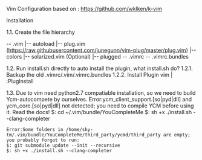Vim Configuration based on : https://github.com/wklken/k-vimInstallation 1.1. Create the file hierarchy-- .vim     |-- autoload            |-- plug.vim (https://raw.githubusercontent.com/junegunn/vim-plug/master/plug.vim)     |-- colors            |-- solarized.vim (Optional)     |-- plugged-- .vimrc-- .vimrc.bundles1.2. Run install.sh directly to auto install the plugin, what install.sh do?     1.2.1. Backup the old .vimrc/.vim/.vimrc.bundles     1.2.2. Install Plugin vim | :PlugInstall1.3. Due to vim need python2.7 compatiable installation, so we need to build Ycm-autocompete by ourselves.     Error:ycm_client_support.[so|pyd|dll] and ycm_core.[so|pyd|dll] not detected; you need to compile YCM before using it. Read the docs!    $: cd ~/.vim/bundle/YouCompleteMe $: sh +x ./install.sh --clang-completer    Error:Some folders in /home/sky-tm/.vim/bundle/YouCompleteMe/third_party/ycmd/third_party are empty; you probably forgot to run:     $: git submodule update --init --recursive     $: sh +x ./install.sh --clang-completer